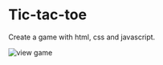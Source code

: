 # Tic-tac-toe
Create a game with html, css and javascript.

![view game](https://i.postimg.cc/xCMgbgjm/tictactoe.png?raw=true "Title")
